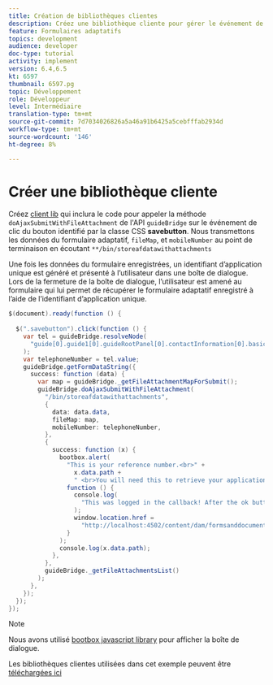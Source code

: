 ```yaml
---
title: Création de bibliothèques clientes
description: Créez une bibliothèque cliente pour gérer le événement de clics du bouton "Enregistrer et quitter".
feature: Formulaires adaptatifs
topics: development
audience: developer
doc-type: tutorial
activity: implement
version: 6.4,6.5
kt: 6597
thumbnail: 6597.pg
topic: Développement
role: Développeur
level: Intermédiaire
translation-type: tm+mt
source-git-commit: 7d7034026826a5a46a91b6425a5cebfffab2934d
workflow-type: tm+mt
source-wordcount: '146'
ht-degree: 8%

---
```


# Créer une bibliothèque cliente

Créez [client lib](https://docs.adobe.com/content/help/fr-FR/experience-manager-65/developing/introduction/clientlibs.html) qui inclura le code pour appeler la méthode `doAjaxSubmitWithFileAttachment` de l&#39;API `guideBridge` sur le événement de clic du bouton identifié par la classe CSS **savebutton**.  Nous transmettons les données du formulaire adaptatif, `fileMap`, et `mobileNumber` au point de terminaison en écoutant `**/bin/storeafdatawithattachments`

Une fois les données du formulaire enregistrées, un identifiant d’application unique est généré et présenté à l’utilisateur dans une boîte de dialogue. Lors de la fermeture de la boîte de dialogue, l’utilisateur est amené au formulaire qui lui permet de récupérer le formulaire adaptatif enregistré à l’aide de l’identifiant d’application unique.

```java
$(document).ready(function () {
  
  $(".savebutton").click(function () {
    var tel = guideBridge.resolveNode(
      "guide[0].guide1[0].guideRootPanel[0].contactInformation[0].basicContact[0].telephoneNumber[0]"
    );
    var telephoneNumber = tel.value;
    guideBridge.getFormDataString({
      success: function (data) {
        var map = guideBridge._getFileAttachmentMapForSubmit();
        guideBridge.doAjaxSubmitWithFileAttachment(
          "/bin/storeafdatawithattachments",
          {
            data: data.data,
            fileMap: map,
            mobileNumber: telephoneNumber,
          },
          {
            success: function (x) {
              bootbox.alert(
                "This is your reference number.<br>" +
                  x.data.path +
                  " <br>You will need this to retrieve your application",
                function () {
                  console.log(
                    "This was logged in the callback! After the ok button was pressed"
                  );
                  window.location.href =
                    "http://localhost:4502/content/dam/formsanddocuments/myaccountform/jcr:content?wcmmode=disabled";
                }
              );
              console.log(x.data.path);
            },
          },
          guideBridge._getFileAttachmentsList()
        );
      },
    });
  });
});
```

>[!NOTE]
> Nous avons utilisé [bootbox javascript library](http://bootboxjs.com/examples.html) pour afficher la boîte de dialogue.

Les bibliothèques clientes utilisées dans cet exemple peuvent être [téléchargées ici](assets/client-libraries.zip)

